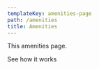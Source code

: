 ```yaml
---
templateKey: amenities-page
path: /amenities
title: Amenities
---
```

This amenities page.

See how it works